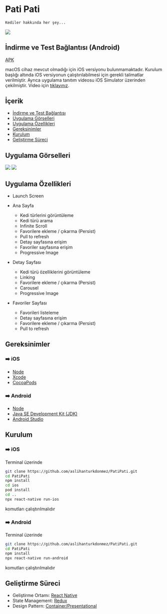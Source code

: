 # Pati Pati

```sh
Kediler hakkında her şey...
```
<img src="https://user-images.githubusercontent.com/43846857/164954466-64502b42-1464-4cde-b20e-75e4fffc4303.gif" />

## İndirme ve Test Bağlantısı (Android)
[APK](https://drive.google.com/file/d/1Ie6CAt6IfRVGVNIyvvLjPrOMnTfiGRMI/view?usp=sharing)

macOS cihaz mevcut olmadığı için iOS versiyonu bulunmamaktadır. Kurulum başlığı altında iOS versiyonun çalıştırılabilmesi için gerekli talimatlar verilmiştir. Ayrıca uygulama tanıtım videosu iOS Simulator üzerinden çekilmiştir. Video için [tıklayınız](https://youtu.be/Zs3ah85GadU).

## İçerik
* [İndirme ve Test Bağlantısı](#i̇ndirme-ve-test-bağlantısı-android)
* [Uygulama Görselleri](#uygulama-görselleri)
* [Uygulama Özellikleri](#uygulama-özellikleri)
* [Gereksinimler](#gereksinimler)
* [Kurulum](#kurulum)
* [Geliştirme Süreci](#geliştirme-süreci)

## Uygulama Görselleri
<img src="https://user-images.githubusercontent.com/43846857/164954461-503382ca-550b-446d-851f-fbb7fb40c5b4.png" />
<img src="https://user-images.githubusercontent.com/43846857/164954464-daf93803-28e8-4584-b9d6-bc2e625cc497.png" />

## Uygulama Özellikleri
* Launch Screen 
* Ana Sayfa
  * Kedi türlerini görüntüleme
  * Kedi türü arama
  * Infinite Scroll
  * Favorilere ekleme / çıkarma (Persist)
  * Pull to refresh
  * Detay sayfasına erişim
  * Favoriler sayfasına erişim
  * Progressive Image

* Detay Sayfası
  * Kedi türü özelliklerini görüntüleme
  * Linking
  * Favorilere ekleme / çıkarma (Persist)
  * Carousel
  * Progressive Image

* Favoriler Sayfası
  * Favorileri listeleme
  * Detay sayfasına erişim
  * Favorilere ekleme / çıkarma (Persist)
  * Pull to refresh


## Gereksinimler
  ### :arrow_right: iOS
 * [Node](https://nodejs.org/) 
 * [Xcode](https://apps.apple.com/us/app/xcode/id497799835?mt=12)
 * [CocoaPods](https://cocoapods.org/)

 ### :arrow_right: Android  
 * [Node](https://nodejs.org/)
 * [Java SE Development Kit (JDK)](https://openjdk.java.net/projects/jdk/11/)
 * [Android Studio](https://developer.android.com/studio)

## Kurulum
### :arrow_right: iOS 
Terminal üzerinde
```sh
git clone https://github.com/aslihanturkdonmez/PatiPati.git
cd PatiPati
npm install
cd ios
pod install
cd ..
npx react-native run-ios
```
komutları çalıştırılmalıdır
### :arrow_right: Android 
Terminal üzerinde
```sh
git clone https://github.com/aslihanturkdonmez/PatiPati.git
cd PatiPati
npm install
npx react-native run-android
```
komutları çalıştırılmalıdır

## Geliştirme Süreci
* Geliştirme Ortamı: [React Native](https://reactnative.dev/)
* State Management: [Redux](https://redux.js.org/)
* Design Pattern: [Container/Presentational](https://www.patterns.dev/posts/presentational-container-pattern/)
